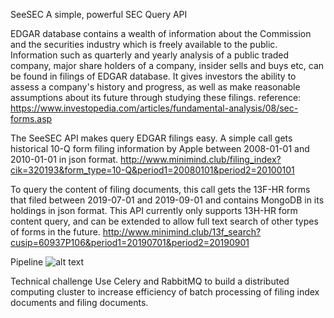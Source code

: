 SeeSEC
A simple, powerful SEC Query API

EDGAR database contains a wealth of information about the Commission and the securities industry which is freely available to the public. Information such as quarterly and yearly analysis of a public traded company, major share holders of a company, insider sells and buys etc, can be found in filings of EDGAR database. It gives investors the ability to assess a company's history and progress, as well as make reasonable assumptions about its future through studying these filings. 
reference: https://www.investopedia.com/articles/fundamental-analysis/08/sec-forms.asp

The SeeSEC API makes query EDGAR filings easy. A simple call gets historical 10-Q form filing information by Apple between 2008-01-01 and 2010-01-01 in json format.
http://www.minimind.club/filing_index?cik=320193&form_type=10-Q&period1=20080101&period2=20100101

To query the content of filing documents, this call gets the 13F-HR forms that filed between 2019-07-01 and 2019-09-01 and contains MongoDB in its holdings in json format. This API currently only supports 13H-HR form content query, and can be extended to allow full text search of other types of forms in the future. 
http://www.minimind.club/13f_search?cusip=60937P106&period1=20190701&period2=20190901

Pipeline
![alt text](https://drive.google.com/file/d/1D0OmUFWqB4eSB3Bgd2Jz2LOOZTJAaBoT/view?usp=sharing)

Technical challenge
Use Celery and RabbitMQ to build a distributed computing cluster to increase efficiency of batch processing of filing index documents and filing documents.





